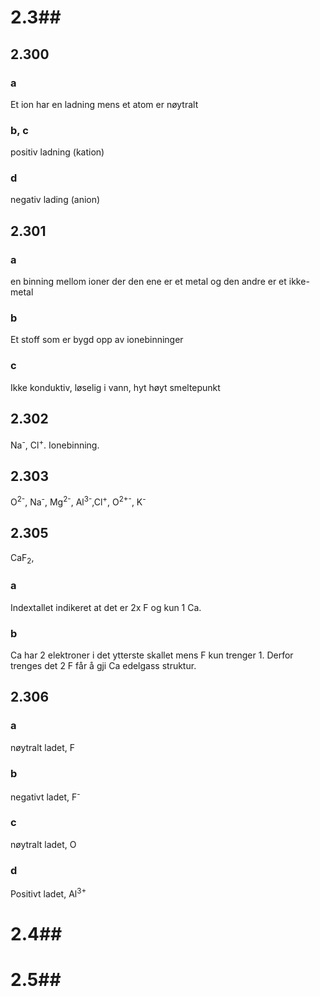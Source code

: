 # 2.3##

## 2.300

### a

Et ion har en ladning mens et atom er nøytralt

### b, c

positiv ladning (kation)

### d

negativ lading (anion)

## 2.301

### a

en binning mellom ioner der den ene er et metal og den andre er et ikke-metal

### b

Et stoff som er bygd opp av ionebinninger

### c

Ikke konduktiv, løselig i vann, hyt høyt smeltepunkt

## 2.302

Na<sup>-</sup>, Cl<sup>+</sup>. Ionebinning.

## 2.303

O<sup>2-</sup>, Na<sup>-</sup>, Mg<sup>2-</sup>, Al<sup>3-</sup>,Cl<sup>+</sup>, O<sup>2+-</sup>, K<sup>-</sup>

## 2.305

CaF<sub>2</sub>,

### a

Indextallet indikeret at det er 2x F og kun 1 Ca.

### b

Ca har 2 elektroner i det ytterste skallet mens F kun trenger 1. Derfor trenges det 2 F får å gji Ca edelgass struktur.

## 2.306

### a

nøytralt ladet, F

### b

negativt ladet, F<sup>-</sup>

### c

nøytralt ladet, O

### d

Positivt ladet, Al<sup>3+</sup>

# 2.4##

# 2.5##
